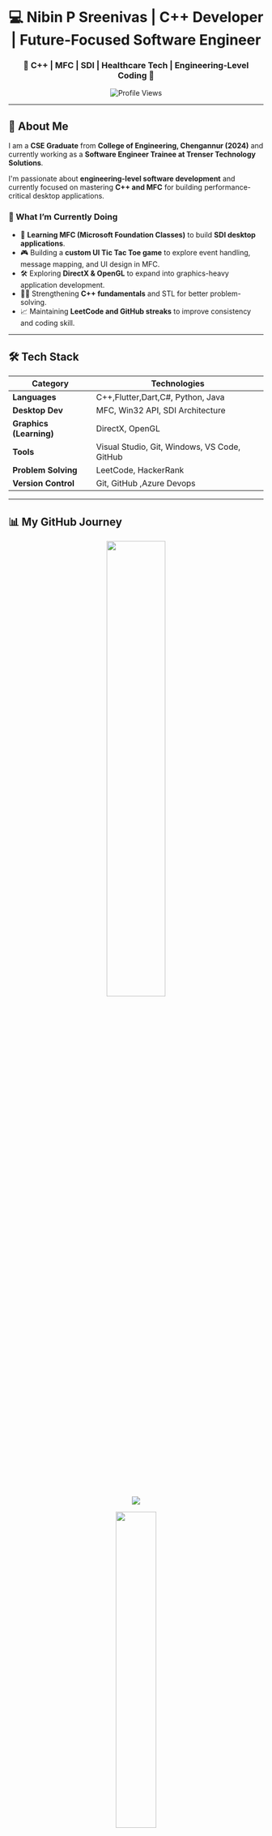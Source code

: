 <h1 align="center">💻 Nibin P Sreenivas | C++ Developer | Future-Focused Software Engineer</h1>

<h3 align="center">🔹 C++ | MFC | SDI | Healthcare Tech | Engineering-Level Coding 🔹</h3>
<p align="center">
  <img src="https://komarev.com/ghpvc/?username=nibinpsreenivas&label=Profile%20Views&color=blue&style=flat" alt="Profile Views">
</p> 

---

## 📌 About Me  

I am a **CSE Graduate** from **College of Engineering, Chengannur (2024)** and currently working as a **Software Engineer Trainee at Trenser Technology Solutions**.  

I'm passionate about **engineering-level software development** and currently focused on mastering **C++ and MFC** for building performance-critical desktop applications.

### **🚀 What I’m Currently Doing**
- 🧠 **Learning MFC (Microsoft Foundation Classes)** to build **SDI desktop applications**.
- 🎮 Building a **custom UI Tic Tac Toe game** to explore event handling, message mapping, and UI design in MFC.
- 🛠️ Exploring **DirectX & OpenGL** to expand into graphics-heavy application development.
- 🧑‍💻 Strengthening **C++ fundamentals** and STL for better problem-solving.
- 📈 Maintaining **LeetCode and GitHub streaks** to improve consistency and coding skill.

---

## 🛠️ Tech Stack  

| **Category**         | **Technologies**                                      |
|----------------------|-----------------------------------------------------|
| **Languages**        | C++,Flutter,Dart,C#, Python, Java                                |
| **Desktop Dev**      | MFC, Win32 API, SDI Architecture                     |
| **Graphics (Learning)** | DirectX, OpenGL                                 |
| **Tools**            | Visual Studio, Git, Windows, VS Code, GitHub        |
| **Problem Solving**  | LeetCode, HackerRank                                 |
| **Version Control**  | Git, GitHub ,Azure Devops                                         |

---

## 📊 My GitHub Journey  

<p align="center">
  <img src="https://github-readme-stats-sigma-five.vercel.app/api?username=nibinpsreenivas&show_icons=true&theme=tokyonight&hide_border=true" width="48%">
</p>

<p align="center">
  <img src="https://github-readme-streak-stats.herokuapp.com/?user=nibinpsreenivas&theme=tokyonight&hide_border=true">
</p>

<p align="center">
  <img src="https://github-readme-stats-sigma-five.vercel.app/api/top-langs/?username=nibinpsreenivas&layout=compact&theme=tokyonight&hide_border=true" width="40%">
</p>

<p align="center">
  <img src="https://github-readme-activity-graph.vercel.app/graph?username=nibinpsreenivas&theme=tokyo-night"> 
</p>

---

## 📂 Projects  
🚀 **[LeetCode Solutions](https://github.com/nibinpsreenivas/leetcode)**  
📘 A collection of solutions to various LeetCode problems, primarily in Java.

🚀 **[CEC Connect](https://github.com/nibinpsreenivas/cec_connect)**  
🌐 A platform aimed at connecting students and alumni of the College of Engineering Chengannur.

🚀 **[Hellogram Node.js](https://github.com/nibinpsreenivas/Hellogram_Node-js)**  
💬 A simple social media application built using Node.js.

🚀 **[Object-Oriented Programming](https://github.com/nibinpsreenivas/Object-oriented-programming)**  
🧠 Implementations and examples demonstrating OOP concepts in C++.

🚀 **[Data Structures and Algorithms in Java](https://github.com/nibinpsreenivas/Data-Structures-and-Algorithms-in-Java)**  
📚 A repository containing implementations of fundamental data structures and algorithms using Java.

🚀 **[To-Do App with Backend](https://github.com/nibinpsreenivas/todo_with_back_end)**  
📝 A full-stack to-do application with a backend implemented in Node.js and Express.

🚀 **[MFC Tic Tac Toe Game (SDI)](loading.....)**  
🎮 A classic **Tic Tac Toe game** built using **C++ and MFC** with a **custom UI** and SDI structure.  

🚀 **[C++ Console Applications](loading....)**  
📦 A set of beginner-level applications developed during early C++ training, focusing on logic and OOP fundamentals.  

🔗 Explore more of my projects on my [GitHub Repositories](https://github.com/nibinpsreenivas?tab=repositories).

🔜 More projects coming soon: **DirectX experiments**

---

## 📫 Connect with Me  

🔗 **LinkedIn:** [linkedin.com/in/nibinpsreenivas](https://www.linkedin.com/in/nibinpsreenivas)  
📧 **Email:** nibinpsreenivas@gmail.com  
📘 **LeetCode:** [leetcode.com/nibinpsreenivas](https://leetcode.com/nibinpsreenivas)  

---

## 💡 Quote of the Day  
_"The expert in anything was once a beginner."_ — Helen Hayes  


